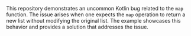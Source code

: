 This repository demonstrates an uncommon Kotlin bug related to the `map` function.  The issue arises when one expects the `map` operation to return a new list without modifying the original list.  The example showcases this behavior and provides a solution that addresses the issue.